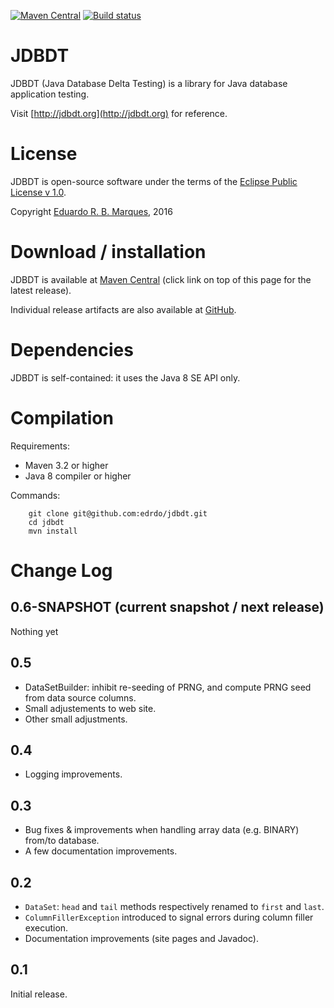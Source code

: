 [![Maven Central](https://maven-badges.herokuapp.com/maven-central/org.jdbdt/jdbdt/badge.svg?style=flat)](https://maven-badges.herokuapp.com/maven-central/org.jdbdt/jdbdt)
[![Build status](https://api.travis-ci.org/edrdo/jdbdt.png?branch=master)](https://travis-ci.org/edrdo/jdbdt)

# JDBDT 

JDBDT (Java Database Delta Testing) is a library for 
Java database application testing. 

Visit [http://jdbdt.org](http://jdbdt.org) for reference.

# License

JDBDT is open-source software under the terms of the 
[Eclipse Public License v 1.0](http://www.eclipse.org/legal/epl-v10.html).

Copyright [Eduardo R. B. Marques](http://www.dcc.fc.up.pt/~edrdo), 2016

# Download / installation

JDBDT is available at [Maven Central](http://search.maven.org/#search%7Cga%7C1%7Cjdbdt)  (click link on top of this page for the latest release).

Individual release artifacts are also available at [GitHub](https://github.com/edrdo/jdbdt/releases).

# Dependencies

JDBDT is self-contained: it uses the Java 8 SE API only.

# Compilation 

Requirements:

* Maven 3.2 or higher
* Java 8 compiler or higher

Commands: 

        git clone git@github.com:edrdo/jdbdt.git
        cd jdbdt
        mvn install

# Change Log

## 0.6-SNAPSHOT (current snapshot / next release)

Nothing yet

## 0.5

* DataSetBuilder: inhibit re-seeding of PRNG, and compute PRNG seed from
data source columns.
* Small adjustements to web site.
* Other small adjustments.

## 0.4

* Logging improvements.

## 0.3 

* Bug fixes & improvements when handling array data (e.g. BINARY) from/to database.
* A few documentation improvements.

## 0.2 

* `DataSet`: `head` and `tail` methods respectively renamed to `first` and `last`.
* `ColumnFillerException` introduced to signal errors during column filler execution.
* Documentation improvements (site pages and Javadoc).

## 0.1

Initial release.


